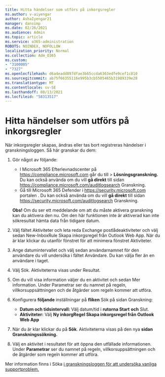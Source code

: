 ```yaml
---
title: Hitta händelser som utförs på inkorgsregler
ms.author: v-aiyengar
author: AshaIyengar21
manager: dansimp
ms.date: 02/26/2021
ms.audience: Admin
ms.topic: article
ms.service: o365-administration
ROBOTS: NOINDEX, NOFOLLOW
localization_priority: Normal
ms.collection: Adm_O365
ms.custom:
- "3100005"
- "7327"
ms.openlocfilehash: d6a4eadd897dfae3b65ccda6363edfe9cef1c810
ms.sourcegitcommit: ab75f66355116e995b3cb5505465b31989339e28
ms.translationtype: MT
ms.contentlocale: sv-SE
ms.lasthandoff: 08/13/2021
ms.locfileid: "58313517"
---
```

# <a name="find-events-performed-on-inbox-rules"></a>Hitta händelser som utförs på inkorgsregler

När inkorgsregler skapas, ändras eller tas bort registreras händelser i granskningsloggen. Så här granskar du dem:

1. Gör något av följande:
   - I Microsoft 365 Efterlevnadscenter på <https://compliance.microsoft.com> går du till  \> **Lösningsgranskning.** Du kan också använda om du vill **gå direkt** till sidan <https://compliance.microsoft.com/auditlogsearch> Granskning.
   - Gå till Microsoft 365 Defender i <https://security.microsoft.com> portalen .  Du kan också använda om du vill **gå direkt** till sidan <https://security.microsoft.com/auditlogsearch> Granskning.

    **Obs!** Om du ser ett meddelande om att du måste aktivera granskning kan du aktivera den nu. Om den här funktionen inte är aktiverad kan inte sökresultat hämta data från tidigare datum.
1. Välj fältet Aktiviteter och leta reda Exchange postlådeaktiviteter och välj sedan New-InboxRule Skapa inkorgsregel från Outlook Web App. När du är klar klickar du utanför fönstret för att minimera fönstret Aktiviteter.
1. Ange datumintervallet och välj sedan användarnamnet för den användare du vill undersöka i fältet Användare. Du kan välja fler än en användare i taget.
1. Välj Sök. Aktiviteterna visas under Resultat.
1. Om du vill visa information väljer du en aktivitet och sedan Mer information. Under Parametrar ser du namnet på regeln, villkorsuppsättningen och de åtgärder som regeln kommer att utföra.

2. Konfigurera **följande** inställningar på **fliken** Sök på sidan Granskning:
   - **Datum och tidsintervall:** Välj datum/tid i **rutorna Start** **och** Slut.
   - **Aktiviteter:** Välj **Ny inkorgRegel Skapa inkorgsregel från Outlook Web App**

3. När du är klar klickar du på **Sök**. Aktiviteterna visas på den nya **sidan Granskningssökning.**

4. Välj en aktivitet i resultatet för att öppna den utfällade informationen. Under **Parametrar** ser du namnet på regeln, villkorsuppsättningen och de åtgärder som regeln kommer att utföra.

Mer information finns i Söka [i granskningsloggen för att undersöka vanliga supportproblem.](https://docs.microsoft.com/microsoft-365/compliance/auditing-troubleshooting-scenarios)

